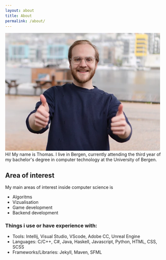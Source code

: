 ```yaml
---
layout: about
title: About
permalink: /about/
---
```


<div class="about-content">
  <img class="about-image" src="/assets/images/about_portrait.webp" alt="Thomas' Photo">
  <div class="about-text">
    Hi! My name is Thomas. I live in Bergen, currently attending the third year of my bachelor's degree in computer technology at the University of Bergen.
  </div>
</div>

## Area of interest

My main areas of interest inside computer science is

- Algoritms
- Vizualisation
- Game development
- Backend development

### Things i use or have experience with:

- Tools: Intellij, Visual Studio, VScode, Adobe CC, Unreal Engine
- Languages: C/C++, C#, Java, Haskell, Javascript, Python, HTML, CSS, SCSS
- Frameworks/Libraries: Jekyll, Maven, SFML
